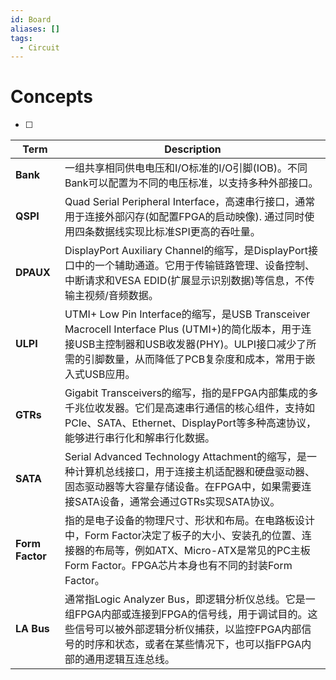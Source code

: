 ```yaml
---
id: Board
aliases: []
tags:
  - Circuit
---
```


# Concepts
- [ ] 
| Term        | Description                                                                                                                                                                                                                                                               |
|-------------|---------------------------------------------------------------------------------------------------------------------------------------------------------------------------------------------------------------------------------------------------------------------------|
| **Bank**    | 一组共享相同供电电压和I/O标准的I/O引脚(IOB)。不同Bank可以配置为不同的电压标准，以支持多种外部接口。                                                                                                                                           |
| **QSPI**    | Quad Serial Peripheral Interface，高速串行接口，通常用于连接外部闪存(如配置FPGA的启动映像). 通过同时使用四条数据线实现比标准SPI更高的吞吐量。                                                                                                          |
| **DPAUX**   | DisplayPort Auxiliary Channel的缩写，是DisplayPort接口中的一个辅助通道。它用于传输链路管理、设备控制、中断请求和VESA EDID(扩展显示识别数据)等信息，不传输主视频/音频数据。                                                                                             |
| **ULPI**    | UTMI+ Low Pin Interface的缩写，是USB Transceiver Macrocell Interface Plus (UTMI+)的简化版本，用于连接USB主控制器和USB收发器(PHY)。ULPI接口减少了所需的引脚数量，从而降低了PCB复杂度和成本，常用于嵌入式USB应用。                                                               |
| **GTRs**    | Gigabit Transceivers的缩写，指的是FPGA内部集成的多千兆位收发器。它们是高速串行通信的核心组件，支持如PCIe、SATA、Ethernet、DisplayPort等多种高速协议，能够进行串行化和解串行化数据。                                                                                     |
| **SATA**    | Serial Advanced Technology Attachment的缩写，是一种计算机总线接口，用于连接主机适配器和硬盘驱动器、固态驱动器等大容量存储设备。在FPGA中，如果需要连接SATA设备，通常会通过GTRs实现SATA协议。                                                                                  |
| **Form Factor** | 指的是电子设备的物理尺寸、形状和布局。在电路板设计中，Form Factor决定了板子的大小、安装孔的位置、连接器的布局等，例如ATX、Micro-ATX是常见的PC主板Form Factor。FPGA芯片本身也有不同的封装Form Factor。                                                               |
| **LA Bus**  | 通常指Logic Analyzer Bus，即逻辑分析仪总线。它是一组FPGA内部或连接到FPGA的信号线，用于调试目的。这些信号可以被外部逻辑分析仪捕获，以监控FPGA内部信号的时序和状态，或者在某些情况下，也可以指FPGA内部的通用逻辑互连总线。                                                                 |
